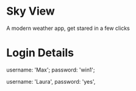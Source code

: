 # Sky View
A modern weather app, get stared in a few clicks
# Login Details
username: 'Max';
password: 'win1';

username: 'Laura',
password: 'yes',